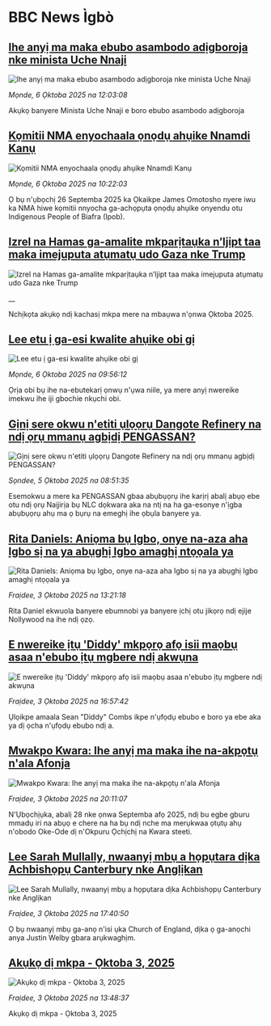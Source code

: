 # BBC News Ìgbò## [Ihe anyị ma maka ebubo asambodo adịgboroja nke minista Uche Nnaji ](https://www.bbc.com/igbo/articles/cn0rjwd3ynyo?at_medium=RSS&at_campaign=rss?at_campaign=githubrss)![Ihe anyị ma maka ebubo asambodo adịgboroja nke minista Uche Nnaji ](https://ichef.bbci.co.uk/ace/ws/240/cpsprodpb/0466/live/7e32b760-a2a2-11f0-a1eb-917cc1fe9fe4.jpg)_Mọnde, 6 Ọktoba 2025 na 12:03:08_Akụkọ banyere Minista Uche Nnaji e boro ebubo asambodo adịgboroja## [Kọmitii NMA enyochaala ọnọdụ ahụike Nnamdi Kanụ](https://www.bbc.com/igbo/articles/c9wdgjg81kpo?at_medium=RSS&at_campaign=rss?at_campaign=githubrss)![Kọmitii NMA enyochaala ọnọdụ ahụike Nnamdi Kanụ](https://ichef.bbci.co.uk/ace/ws/240/cpsprodpb/85b5/live/44668520-a29d-11f0-92db-77261a15b9d2.jpg)_Mọnde, 6 Ọktoba 2025 na 10:22:03_Ọ bụ n'ụbọchị 26 Septemba 2025 ka Ọkaikpe James Omotosho nyere iwu ka NMA hiwe kọmitii nnyocha ga-achọpụta ọnọdụ ahụike onyendu otu Indigenous People of Biafra (Ipob).## [Izrel na Hamas ga-amalite mkparịtaụka n’Ijipt taa maka imejuputa atụmatụ udo Gaza nke Trump](https://www.bbc.co.uk/igbo/live/c3w52xlgxxpt?at_medium=RSS&at_campaign=rss?at_campaign=githubrss)![Izrel na Hamas ga-amalite mkparịtaụka n’Ijipt taa maka imejuputa atụmatụ udo Gaza nke Trump](https://ichef.bbci.co.uk/ace/standard/240/cpsprodpb/c313/live/557cef40-a2a5-11f0-92db-77261a15b9d2.png)__Nchịkọta akụkọ ndị kachasị mkpa mere na mbaụwa n'ọnwa Ọktoba 2025.## [Lee etu ị ga-esi kwalite ahụike obi gị](https://www.bbc.com/igbo/articles/c3w538l6117o?at_medium=RSS&at_campaign=rss?at_campaign=githubrss)![Lee etu ị ga-esi kwalite ahụike obi gị](https://ichef.bbci.co.uk/ace/ws/240/cpsprodpb/7b25/live/b4b452e0-266e-11f0-b26b-ab62c890638b.jpg)_Mọnde, 6 Ọktoba 2025 na 09:56:12_Ọrịa obi bụ ihe na-ebutekarị ọnwụ n'ụwa niile, ya mere anyị nwereike imekwu ihe iji gbochie nkụchi obi.## [Gịnị sere okwu n'etiti ụlọọrụ Dangote Refinery na ndị ọrụ mmanụ agbịdị PENGASSAN?](https://www.bbc.com/igbo/articles/cpq587108rzo?at_medium=RSS&at_campaign=rss?at_campaign=githubrss)![Gịnị sere okwu n'etiti ụlọọrụ Dangote Refinery na ndị ọrụ mmanụ agbịdị PENGASSAN?](https://ichef.bbci.co.uk/ace/ws/240/cpsprodpb/ba7e/live/caf9b760-a13f-11f0-928c-71dbb8619e94.jpg)_Sọndee, 5 Ọktoba 2025 na 08:51:35_Esemokwu a mere ka PENGASSAN gbaa abụbụọrụ ihe karịrị abalị abụọ ebe otu ndị ọrụ Naịjirịa bụ NLC dọkwara aka na ntị na ha ga-esonye n'ịgba abụbụọrụ ahụ ma ọ bụrụ na emeghị ihe ọbụla banyere ya.## [Rita Daniels: Aniọma bụ Igbo, onye na-aza aha Igbo sị na ya abụghị Igbo amaghị ntọọala ya](https://www.bbc.com/igbo/articles/cdx2d463kgwo?at_medium=RSS&at_campaign=rss?at_campaign=githubrss)![Rita Daniels: Aniọma bụ Igbo, onye na-aza aha Igbo sị na ya abụghị Igbo amaghị ntọọala ya](https://ichef.bbci.co.uk/ace/ws/240/cpsprodpb/e1bd/live/89c34260-a294-11f0-b5fb-09dc1426da0e.jpg)_Fraịdee, 3 Ọktoba 2025 na 13:21:18_Rita Daniel ekwuola banyere ebumnobi ya banyere ịchị otu jikọrọ ndị ejije Nollywood na ihe ndị ọzọ.## [E nwereike ịtụ 'Diddy' mkpọrọ afọ isii maọbụ asaa n'ebubo ịtụ mgbere ndị akwụna](https://www.bbc.com/igbo/articles/cx27dwxeqe8o?at_medium=RSS&at_campaign=rss?at_campaign=githubrss)![E nwereike ịtụ 'Diddy' mkpọrọ afọ isii maọbụ asaa n'ebubo ịtụ mgbere ndị akwụna](https://ichef.bbci.co.uk/ace/ws/240/cpsprodpb/3a27/live/b807eee0-a079-11f0-b741-177e3e2c2fc7.jpg)_Fraịdee, 3 Ọktoba 2025 na 16:57:42_Ụlọikpe amaala Sean "Diddy" Combs ikpe n'ụfọdụ ebubo e boro ya ebe aka ya dị ọcha n'ụfọdụ ebubo ndị a.## [Mwakpo Kwara: Ihe anyị ma maka ihe na-akpọtụ n'ala Afonja](https://www.bbc.com/igbo/articles/cx25vgnlyv2o?at_medium=RSS&at_campaign=rss?at_campaign=githubrss)![Mwakpo Kwara: Ihe anyị ma maka ihe na-akpọtụ n'ala Afonja](https://ichef.bbci.co.uk/ace/ws/240/cpsprodpb/689b/live/7dafdbe0-a06a-11f0-928c-71dbb8619e94.jpg)_Fraịdee, 3 Ọktoba 2025 na 20:11:07_N'Ụbọchịụka, abalị 28 nke ọnwa Septemba afọ 2025, ndị bu egbe gburu mmadụ iri na abụọ e chere na ha bụ ndị nche ma merụkwaa ọtụtụ ahụ n'obodo Oke-Ode dị n'Okpuru Ọchịchị na Kwara steeti.## [Lee Sarah Mullally, nwaanyị mbụ a họpụtara dịka Achbishọpụ Canterbury nke Anglịkan](https://www.bbc.com/igbo/articles/cd9y5vz7kndo?at_medium=RSS&at_campaign=rss?at_campaign=githubrss)![Lee Sarah Mullally, nwaanyị mbụ a họpụtara dịka Achbishọpụ Canterbury nke Anglịkan](https://ichef.bbci.co.uk/ace/ws/240/cpsprodpb/0d05/live/54230290-a04a-11f0-92db-77261a15b9d2.jpg)_Fraịdee, 3 Ọktoba 2025 na 17:40:50_Ọ bụ nwaanyị mbụ ga-anọ n'isi ụka Church of England, dịka ọ ga-anọchi anya Justin Welby gbara arụkwaghịm.## [Akụkọ dị mkpa - Ọktoba 3, 2025](https://www.bbc.com/igbo/articles/c5yk0k4y23qo?at_medium=RSS&at_campaign=rss?at_campaign=githubrss)![Akụkọ dị mkpa - Ọktoba 3, 2025](https://ichef.bbci.co.uk/ace/ws/240/cpsprodpb/f1a0/live/52df1610-60be-11f0-a40e-a1af2950b220.jpg)_Fraịdee, 3 Ọktoba 2025 na 13:48:37_Akụkọ dị mkpa - Ọktoba 3, 2025